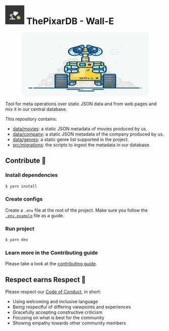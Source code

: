 # <img width="60" height="60" src=".github/logo.png"/> ThePixarDB - Wall-E

<p align="center">
  <img width="400" height="200" src=".github/perfil.png"/>
</p>

Tool for meta operations over static JSON data and from web pages and mix it in our central database.

This repository contains:

- [data/movies](data/movies): a static JSON metadata of movies produced by us.
- [data/company](data/company.json): a static JSON metadata of the company produced by us.
- [data/genres](data/genres.json): a static genre list supported in the project.
- [src/migrations](src/migrations): the scripts to ingest the metadata in our database.

## Contribute 🍕

### Install dependencies

```sh
$ yarn install
```

### Create configs

Create a `.env` file at the root of the project. Make sure you follow the [`.env.example`](.env.example) file as a guide.

### Run project

```sh
$ yarn dev
```

### Learn more in the Contributing guide

Please take a look at the [contributing guide](.github/CONTRIBUTING.md).

## Respect earns Respect 👏

Please respect our [Code of Conduct](.github/CODE_OF_CONDUCT.md), in short:

- Using welcoming and inclusive language
- Being respectful of differing viewpoints and experiences
- Gracefully accepting constructive criticism
- Focusing on what is best for the community
- Showing empathy towards other community members
